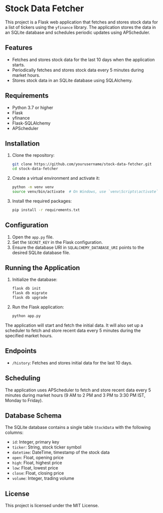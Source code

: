 # Stock Data Fetcher

This project is a Flask web application that fetches and stores stock data for a list of tickers using the `yfinance` library. The application stores the data in an SQLite database and schedules periodic updates using APScheduler.

## Features

- Fetches and stores stock data for the last 10 days when the application starts.
- Periodically fetches and stores stock data every 5 minutes during market hours.
- Stores stock data in an SQLite database using SQLAlchemy.

## Requirements

- Python 3.7 or higher
- Flask
- yfinance
- Flask-SQLAlchemy
- APScheduler

## Installation

1. Clone the repository:

    ```bash
    git clone https://github.com/yourusername/stock-data-fetcher.git
    cd stock-data-fetcher
    ```

2. Create a virtual environment and activate it:

    ```bash
    python -m venv venv
    source venv/bin/activate  # On Windows, use `venv\Scripts\activate`
    ```

3. Install the required packages:

    ```bash
    pip install -r requirements.txt
    ```

## Configuration

1. Open the `app.py` file.
2. Set the `SECRET_KEY` in the Flask configuration.
3. Ensure the database URI in `SQLALCHEMY_DATABASE_URI` points to the desired SQLite database file.

## Running the Application

1. Initialize the database:

    ```bash
    flask db init
    flask db migrate
    flask db upgrade
    ```

2. Run the Flask application:

    ```bash
    python app.py
    ```

The application will start and fetch the initial data. It will also set up a scheduler to fetch and store recent data every 5 minutes during the specified market hours.

## Endpoints

- `/history`: Fetches and stores initial data for the last 10 days.

## Scheduling

The application uses APScheduler to fetch and store recent data every 5 minutes during market hours (9 AM to 2 PM and 3 PM to 3:30 PM IST, Monday to Friday).

## Database Schema

The SQLite database contains a single table `StockData` with the following columns:

- `id`: Integer, primary key
- `ticker`: String, stock ticker symbol
- `datetime`: DateTime, timestamp of the stock data
- `open`: Float, opening price
- `high`: Float, highest price
- `low`: Float, lowest price
- `close`: Float, closing price
- `volume`: Integer, trading volume

## License

This project is licensed under the MIT License.
